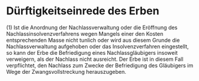 # Dürftigkeitseinrede des Erben

(1) Ist die Anordnung der Nachlassverwaltung oder die Eröffnung des Nachlassinsolvenzverfahrens wegen Mangels einer den Kosten entsprechenden Masse nicht tunlich oder wird aus diesem Grunde die Nachlassverwaltung aufgehoben oder das Insolvenzverfahren eingestellt, so kann der Erbe die Befriedigung eines Nachlassgläubigers insoweit verweigern, als der Nachlass nicht ausreicht. Der Erbe ist in diesem Fall verpflichtet, den Nachlass zum Zwecke der Befriedigung des Gläubigers im Wege der Zwangsvollstreckung herauszugeben.
